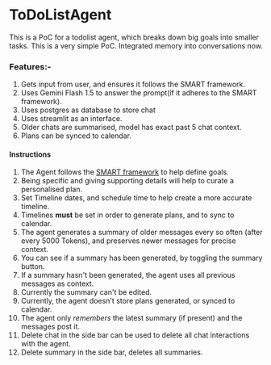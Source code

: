 # ToDoListAgent

This is a PoC for a todolist agent, which breaks down big goals into smaller tasks. This is a very simple PoC. Integrated memory into conversations now.

### Features:-
1. Gets input from user, and ensures it follows the SMART framework.
2. Uses Gemini Flash 1.5 to answer the prompt(if it adheres to the SMART framework).
3. Uses postgres as database to store chat 
4. Uses streamlit as an interface. 
5. Older chats are summarised, model has exact past 5 chat context.
6. Plans can be synced to calendar. 

#### Instructions

1. The Agent follows the [SMART framework](https://www.atlassian.com/blog/productivity/how-to-write-smart-goals) to help define goals.
2.  Being specific and giving supporting details will help to curate a personalised plan.
3. Set Timeline dates, and schedule time to help create a more accurate timeline. 
4. Timelines **must** be set in order to generate plans, and to sync to calendar. 
5. The agent generates a summary of older messages every so often (after every 5000 Tokens), and preserves newer messages for precise context.
6. You can see if a summary has been generated, by toggling the summary button.
7. If a summary hasn't been generated, the agent uses all previous messages as context. 
8. Currently the summary can't be edited.
9. Currently, the agent doesn't store plans generated, or synced to calendar. 
10. The agent only *remembers* the latest summary (if present) and the messages post it.
11. Delete chat in the side bar can be used to delete all chat interactions with the agent.
12. Delete summary in the side bar, deletes all summaries.

